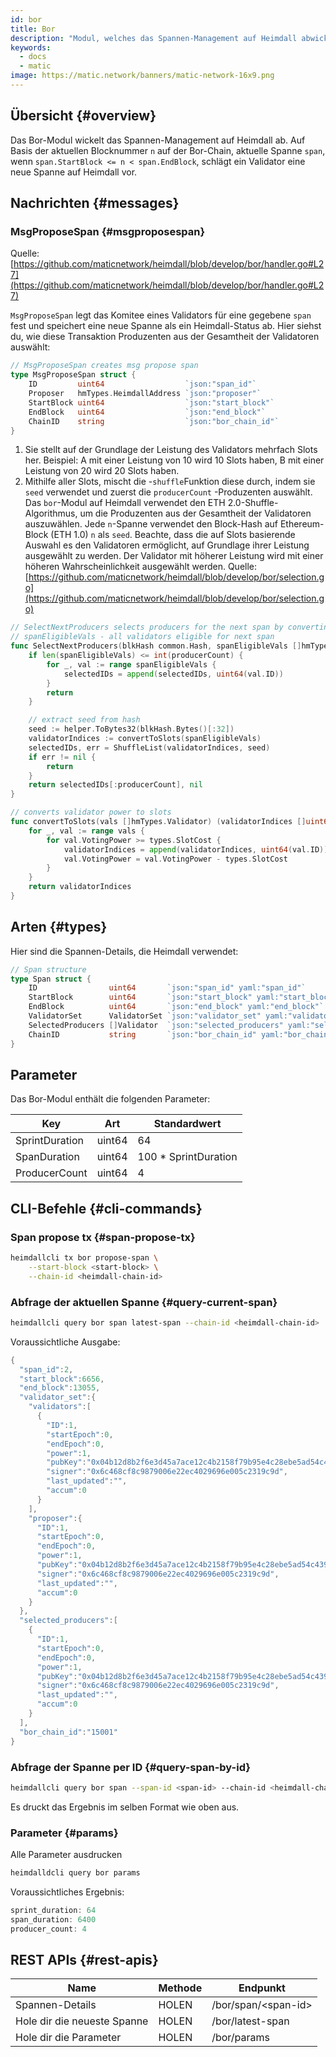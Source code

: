 ```yaml
---
id: bor
title: Bor
description: "Modul, welches das Spannen-Management auf Heimdall abwickelt."
keywords:
  - docs
  - matic
image: https://matic.network/banners/matic-network-16x9.png
---
```

## Übersicht {#overview}

Das Bor-Modul wickelt das Spannen-Management auf Heimdall ab. Auf Basis der aktuellen Blocknummer `n` auf der Bor-Chain, aktuelle Spanne `span`, wenn `span.StartBlock <= n < span.EndBlock`, schlägt ein Validator eine neue Spanne auf Heimdall vor.

## Nachrichten {#messages}

### MsgProposeSpan {#msgproposespan}

Quelle:  [https://github.com/maticnetwork/heimdall/blob/develop/bor/handler.go#L27](https://github.com/maticnetwork/heimdall/blob/develop/bor/handler.go#L27)

`MsgProposeSpan` legt das Komitee eines Validators für eine gegebene `span` fest und speichert eine neue Spanne als ein Heimdall-Status ab. Hier siehst du, wie diese Transaktion Produzenten aus der Gesamtheit der Validatoren auswählt:

```go
// MsgProposeSpan creates msg propose span
type MsgProposeSpan struct {
	ID         uint64                  `json:"span_id"`
	Proposer   hmTypes.HeimdallAddress `json:"proposer"`
	StartBlock uint64                  `json:"start_block"`
	EndBlock   uint64                  `json:"end_block"`
	ChainID    string                  `json:"bor_chain_id"`
}
```

1. Sie stellt auf der Grundlage der Leistung des Validators mehrfach Slots her. Beispiel: A mit einer Leistung von 10 wird 10 Slots haben, B mit einer Leistung von 20 wird 20 Slots haben.
2. Mithilfe aller Slots, mischt die -`shuffle`Funktion diese durch, indem sie `seed` verwendet und zuerst die `producerCount` -Produzenten auswählt.  Das `bor`-Modul auf Heimdall verwendet den ETH 2.0-Shuffle-Algorithmus, um die Produzenten aus der Gesamtheit der Validatoren auszuwählen. Jede `n`-Spanne verwendet den Block-Hash auf Ethereum-Block (ETH 1.0) `n`  als `seed`. Beachte, dass die auf Slots basierende Auswahl es den Validatoren ermöglicht, auf Grundlage ihrer Leistung ausgewählt zu werden. Der Validator mit höherer Leistung wird mit einer höheren Wahrscheinlichkeit ausgewählt werden. Quelle: [https://github.com/maticnetwork/heimdall/blob/develop/bor/selection.go](https://github.com/maticnetwork/heimdall/blob/develop/bor/selection.go)

```go
// SelectNextProducers selects producers for the next span by converting power to slots
// spanEligibleVals - all validators eligible for next span
func SelectNextProducers(blkHash common.Hash, spanEligibleVals []hmTypes.Validator, producerCount uint64) (selectedIDs []uint64, err error) {
	if len(spanEligibleVals) <= int(producerCount) {
		for _, val := range spanEligibleVals {
			selectedIDs = append(selectedIDs, uint64(val.ID))
		}
		return
	}

	// extract seed from hash
	seed := helper.ToBytes32(blkHash.Bytes()[:32])
	validatorIndices := convertToSlots(spanEligibleVals)
	selectedIDs, err = ShuffleList(validatorIndices, seed)
	if err != nil {
		return
	}
	return selectedIDs[:producerCount], nil
}

// converts validator power to slots
func convertToSlots(vals []hmTypes.Validator) (validatorIndices []uint64) {
	for _, val := range vals {
		for val.VotingPower >= types.SlotCost {
			validatorIndices = append(validatorIndices, uint64(val.ID))
			val.VotingPower = val.VotingPower - types.SlotCost
		}
	}
	return validatorIndices
}
```

## Arten {#types}

Hier sind die Spannen-Details, die Heimdall verwendet:

```go
// Span structure
type Span struct {
	ID                uint64       `json:"span_id" yaml:"span_id"`
	StartBlock        uint64       `json:"start_block" yaml:"start_block"`
	EndBlock          uint64       `json:"end_block" yaml:"end_block"`
	ValidatorSet      ValidatorSet `json:"validator_set" yaml:"validator_set"`
	SelectedProducers []Validator  `json:"selected_producers" yaml:"selected_producers"`
	ChainID           string       `json:"bor_chain_id" yaml:"bor_chain_id"`
}
```

## **Parameter**

Das Bor-Modul enthält die folgenden Parameter:

| Key | Art | Standardwert |
|----------------------|------|------------------|
| SprintDuration | uint64 | 64 |
| SpanDuration | uint64 | 100 * SprintDuration |
| ProducerCount | uint64 | 4 |


## CLI-Befehle {#cli-commands}

### Span propose tx {#span-propose-tx}

```bash
heimdallcli tx bor propose-span \
	--start-block <start-block> \
	--chain-id <heimdall-chain-id>
```

### Abfrage der aktuellen Spanne {#query-current-span}

```bash
heimdallcli query bor span latest-span --chain-id <heimdall-chain-id>
```

Voraussichtliche Ausgabe:

```go
{
  "span_id":2,
  "start_block":6656,
  "end_block":13055,
  "validator_set":{
    "validators":[
      {
        "ID":1,
        "startEpoch":0,
        "endEpoch":0,
        "power":1,
        "pubKey":"0x04b12d8b2f6e3d45a7ace12c4b2158f79b95e4c28ebe5ad54c439be9431d7fc9dc1164210bf6a5c3b8523528b931e772c86a307e8cff4b725e6b4a77d21417bf19",
        "signer":"0x6c468cf8c9879006e22ec4029696e005c2319c9d",
        "last_updated":"",
        "accum":0
      }
    ],
    "proposer":{
      "ID":1,
      "startEpoch":0,
      "endEpoch":0,
      "power":1,
      "pubKey":"0x04b12d8b2f6e3d45a7ace12c4b2158f79b95e4c28ebe5ad54c439be9431d7fc9dc1164210bf6a5c3b8523528b931e772c86a307e8cff4b725e6b4a77d21417bf19",
      "signer":"0x6c468cf8c9879006e22ec4029696e005c2319c9d",
      "last_updated":"",
      "accum":0
    }
  },
  "selected_producers":[
    {
      "ID":1,
      "startEpoch":0,
      "endEpoch":0,
      "power":1,
      "pubKey":"0x04b12d8b2f6e3d45a7ace12c4b2158f79b95e4c28ebe5ad54c439be9431d7fc9dc1164210bf6a5c3b8523528b931e772c86a307e8cff4b725e6b4a77d21417bf19",
      "signer":"0x6c468cf8c9879006e22ec4029696e005c2319c9d",
      "last_updated":"",
      "accum":0
    }
  ],
  "bor_chain_id":"15001"
}
```

### Abfrage der Spanne per ID {#query-span-by-id}

```bash
heimdallcli query bor span --span-id <span-id> --chain-id <heimdall-chain-id>
```

Es druckt das Ergebnis im selben Format wie oben aus.

### Parameter {#params}

Alle Parameter ausdrucken

```go
heimdalldcli query bor params
```

Voraussichtliches Ergebnis:

```go
sprint_duration: 64
span_duration: 6400
producer_count: 4
```

## REST APIs {#rest-apis}

| Name | Methode | Endpunkt |
|----------------------|------|------------------|
| Spannen-Details | HOLEN | /bor/span/<span-id\> |
| Hole dir die neueste Spanne | HOLEN | /bor/latest-span |
| Hole dir die Parameter | HOLEN | /bor/params |
